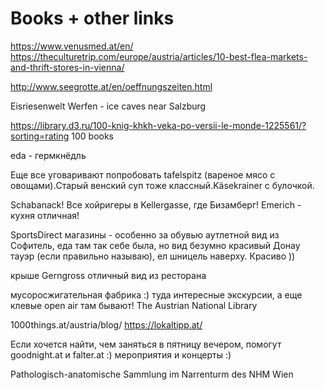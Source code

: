 # Books + other links

https://www.venusmed.at/en/ 
https://theculturetrip.com/europe/austria/articles/10-best-flea-markets-and-thrift-stores-in-vienna/

http://www.seegrotte.at/en/oeffnungszeiten.html

Eisriesenwelt Werfen - ice caves near Salzburg

https://library.d3.ru/100-knig-khkh-veka-po-versii-le-monde-1225561/?sorting=rating 100 books
  
eda - гермкнёдль

Еще все уговаривают попробовать tafelspitz (вареное мясо с овощами).Старый венский суп тоже классный.Käsekrainer c булочкой.

Schabanack! Все хойригеры в Kellergasse, где Бизамберг! Emerich - кухня отличная!

SportsDirect магазины - особенно за обувью аутлетной 
вид из Софитель, еда там так себе была, но вид безумно красивый
Донау тауэр (если правильно называю), ел шницель наверху. Красиво )) 

крыше Gerngross отличный вид из ресторана 

мусоросжигательная фабрика :) туда интересные экскурсии, а еще клевые open air там бывают!
The Austrian National Library

1000things.at/austria/blog/
https://lokaltipp.at/

Если хочется найти, чем заняться в пятницу вечером, помогут goodnight.at и falter.at :) мероприятия и концерты :) 

Pathologisch-anatomische Sammlung im Narrenturm des NHM Wien



